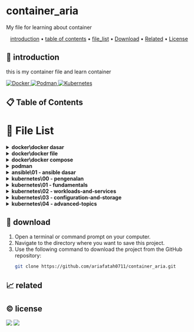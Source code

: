 # container_aria

My file for learning about container

<p align="center">
  <a href="#introduction">introduction</a> •
  <a href="#table-of-contents">table of contents</a> •
  <a href="#file-list">file_list</a> •
  <a href="#download">Download</a> •
  <a href="#related">Related</a> •
  <a href="#license">License</a>
</p>

<p id="introduction"></p>

## 🚀 introduction
this is my container file and learn container

<p align="left"> <a href="#">
    <img alt="Docker" src="https://img.shields.io/badge/-Docker-2496ED?style=flat-square&logo=docker&logoColor=white" />
    <img alt="Podman" src="https://img.shields.io/badge/-Podman-892CA0?style=flat-square&logo=podman&logoColor=white" />
    <img alt="Kubernetes" src="https://img.shields.io/badge/-Kubernetes-326CE5?style=flat-square&logo=kubernetes&logoColor=white" />
  </a>
</p>

<p id="table-of-contents"></p>

## 📋 Table of Contents

<p id="file-list"></p>

# 📄 File List

<details>
<summary><b>docker\docker dasar</b></summary>
<ul>
 <li><a href='docker/docker%20dasar/01%20-%20pengenalan.md'>01 - pengenalan</a></li>
 <li><a href='docker/docker%20dasar/02%20-%20docker%20architecture.md'>02 - docker architecture</a></li>
 <li><a href='docker/docker%20dasar/03%20-%20install%20docker.md'>03 - install docker</a></li>
 <li><a href='docker/docker%20dasar/04%20-%20docker%20registry.md'>04 - docker registry</a></li>
 <li><a href='docker/docker%20dasar/05%20-%20docker%20image.md'>05 - docker image</a></li>
 <li><a href='docker/docker%20dasar/06%20-%20docker%20container.md'>06 - docker container</a></li>
 <li><a href='docker/docker%20dasar/07%20-%20docker%20container%20log.md'>07 - docker container log</a></li>
 <li><a href='docker/docker%20dasar/08%20-%20container%20exec.md'>08 - container exec</a></li>
 <li><a href='docker/docker%20dasar/09%20-%20container%20port.md'>09 - container port</a></li>
 <li><a href='docker/docker%20dasar/10%20-%20container%20environment%20variable.md'>10 - container environment variable</a></li>
 <li><a href='docker/docker%20dasar/11%20-%20docker%20container%20stats.md'>11 - docker container stats</a></li>
 <li><a href='docker/docker%20dasar/12%20-%20docker%20container%20resource%20limit.md'>12 - docker container resource limit</a></li>
 <li><a href='docker/docker%20dasar/13%20-%20bind%20mounts.md'>13 - bind mounts</a></li>
 <li><a href='docker/docker%20dasar/14%20-%20docker%20volume.md'>14 - docker volume</a></li>
 <li><a href='docker/docker%20dasar/15%20-%20contaiiner%20volume.md'>15 - contaiiner volume</a></li>
 <li><a href='docker/docker%20dasar/16%20-%20backup%20volume.md'>16 - backup volume</a></li>
 <li><a href='docker/docker%20dasar/17%20-%20docker%20container%20run.md'>17 - docker container run</a></li>
 <li><a href='docker/docker%20dasar/18%20-%20restore%20volume.md'>18 - restore volume</a></li>
 <li><a href='docker/docker%20dasar/19%20-%20docker%20network.md'>19 - docker network</a></li>
 <li><a href='docker/docker%20dasar/20%20-%20container%20network.md'>20 - container network</a></li>
 <li><a href='docker/docker%20dasar/21%20-%20inspect.md'>21 - inspect</a></li>
 <li><a href='docker/docker%20dasar/22%20-%20prune.md'>22 - prune</a></li>
 <li><a href='docker/docker%20dasar/__readme__.md'>__readme__</a></li>
</ul>

</details>

<details>
<summary><b>docker\docker file</b></summary>
<ul>
 <li><a href='docker/docker%20file/01%20-%20pengenalan.md'>01 - pengenalan</a></li>
 <li><a href='docker/docker%20file/02%20-%20docker%20build.md'>02 - docker build</a></li>
 <li><a href='docker/docker%20file/03%20-%20docker%20file%20format.md'>03 - docker file format</a></li>
 <li><a href='docker/docker%20file/04%20-%20from%20instruction.md'>04 - from instruction</a></li>
 <li><a href='docker/docker%20file/05%20-%20run%20instruction.md'>05 - run instruction</a></li>
 <li><a href='docker/docker%20file/06%20-%20display%20output.md'>06 - display output</a></li>
 <li><a href='docker/docker%20file/07%20-%20command%20instruction.md'>07 - command instruction</a></li>
 <li><a href='docker/docker%20file/08%20-%20label%20instruction.md'>08 - label instruction</a></li>
 <li><a href='docker/docker%20file/09%20-%20add%20instuction.md'>09 - add instuction</a></li>
 <li><a href='docker/docker%20file/10%20-%20copy%20instrucsion.md'>10 - copy instrucsion</a></li>
 <li><a href='docker/docker%20file/11%20-%20dockerignore%20file.md'>11 - dockerignore file</a></li>
 <li><a href='docker/docker%20file/12%20-%20expose%20instruction.md'>12 - expose instruction</a></li>
 <li><a href='docker/docker%20file/13%20-%20environment%20variable.md'>13 - environment variable</a></li>
 <li><a href='docker/docker%20file/14%20-%20volume%20instruction.md'>14 - volume instruction</a></li>
 <li><a href='docker/docker%20file/15%20-%20working%20directory%20instruction.md'>15 - working directory instruction</a></li>
 <li><a href='docker/docker%20file/16%20-%20user%20instruction.md'>16 - user instruction</a></li>
 <li><a href='docker/docker%20file/17%20-%20argument%20instruction.md'>17 - argument instruction</a></li>
 <li><a href='docker/docker%20file/18%20-%20health%20check.md'>18 - health check</a></li>
 <li><a href='docker/docker%20file/19%20-%20entrypoint.md'>19 - entrypoint</a></li>
 <li><a href='docker/docker%20file/20%20-%20multi%20stage%20build.md'>20 - multi stage build</a></li>
 <li><a href='docker/docker%20file/21-%20docker%20hub%20registry.md'>21- docker hub registry</a></li>
 <li><a href='docker/docker%20file/22%20-%20digital%20ocean%20container%20registery.md'>22 - digital ocean container registery</a></li>
 <li><a href='docker/docker%20file/__readme__.md'>__readme__</a></li>
</ul>

</details>

<details>
<summary><b>docker\docker compose</b></summary>
<ul>
 <li><a href='docker/docker%20compose/01%20-%20pengenalan.md'>01 - pengenalan</a></li>
 <li><a href='docker/docker%20compose/02%20-%20yaml.md'>02 - yaml</a></li>
 <li><a href='docker/docker%20compose/03%20-%20configuration%20file.md'>03 - configuration file</a></li>
 <li><a href='docker/docker%20compose/04%20-%20membuat%20container.md'>04 - membuat container</a></li>
 <li><a href='docker/docker%20compose/05%20-%20menjalankan%20container.md'>05 - menjalankan container</a></li>
 <li><a href='docker/docker%20compose/06%20-%20services%20port.md'>06 - services port</a></li>
 <li><a href='docker/docker%20compose/07%20-%20environment%20variable.md'>07 - environment variable</a></li>
 <li><a href='docker/docker%20compose/08%20-%20bind%20mount.md'>08 - bind mount</a></li>
 <li><a href='docker/docker%20compose/09%20-%20volume.md'>09 - volume</a></li>
 <li><a href='docker/docker%20compose/10%20-%20network.md'>10 - network</a></li>
 <li><a href='docker/docker%20compose/11%20-%20depends%20on.md'>11 - depends on</a></li>
 <li><a href='docker/docker%20compose/12%20-%20restart.md'>12 - restart</a></li>
 <li><a href='docker/docker%20compose/13%20-%20docker%20events.md'>13 - docker events</a></li>
 <li><a href='docker/docker%20compose/14%20-%20resource%20limit.md'>14 - resource limit</a></li>
 <li><a href='docker/docker%20compose/15%20-%20docker%20file.md'>15 - docker file</a></li>
 <li><a href='docker/docker%20compose/16%20-%20health%20check.md'>16 - health check</a></li>
 <li><a href='docker/docker%20compose/17%20-%20extends%20service.md'>17 - extends service</a></li>
 <li><a href='docker/docker%20compose/__readme__.md'>__readme__</a></li>
</ul>

</details>

<details>
<summary><b>podman</b></summary>
<ul>
 <li><a href='podman/01%20-%20pengenalan.md'>01 - pengenalan</a></li>
</ul>

</details>

<details>
<summary><b>ansible\01 - ansible dasar</b></summary>
<ul>
 <li><a href='ansible/01%20-%20ansible%20dasar/01%20-%20pengenalan%20ansible.md'>01 - pengenalan ansible</a></li>
 <li><a href='ansible/01%20-%20ansible%20dasar/02%20-%20menginstall%20ansible.md'>02 - menginstall ansible</a></li>
 <li><a href='ansible/01%20-%20ansible%20dasar/03%20-%20mempersiapkan%20linux%20server.md'>03 - mempersiapkan linux server</a></li>
 <li><a href='ansible/01%20-%20ansible%20dasar/04%20-%20ansible%20inventory.md'>04 - ansible inventory</a></li>
 <li><a href='ansible/01%20-%20ansible%20dasar/05%20-%20ansible%20config.md'>05 - ansible config</a></li>
 <li><a href='ansible/01%20-%20ansible%20dasar/06%20-%20ansible%20module.md'>06 - ansible module</a></li>
 <li><a href='ansible/01%20-%20ansible%20dasar/07%20-%20ansible%20playbook.md'>07 - ansible playbook</a></li>
 <li><a href='ansible/01%20-%20ansible%20dasar/08%20-%20ansible%20playbook%20variables.md'>08 - ansible playbook variables</a></li>
 <li><a href='ansible/01%20-%20ansible%20dasar/09%20-%20ansible%20conditionalls.md'>09 - ansible conditionalls</a></li>
 <li><a href='ansible/01%20-%20ansible%20dasar/10%20-%20ansible%20task%20control.md'>10 - ansible task control</a></li>
 <li><a href='ansible/01%20-%20ansible%20dasar/11%20-%20ansible%20tags.md'>11 - ansible tags</a></li>
 <li><a href='ansible/01%20-%20ansible%20dasar/12%20-%20ansible%20loops.md'>12 - ansible loops</a></li>
 <li><a href='ansible/01%20-%20ansible%20dasar/13%20-%20ansible%20vault.md'>13 - ansible vault</a></li>
 <li><a href='ansible/01%20-%20ansible%20dasar/readme.md'>readme</a></li>
</ul>

</details>

<details>
<summary><b>kubernetes\00 - pengenalan</b></summary>
<ul>
 <li><a href='kubernetes/00%20-%20pengenalan/01%20-%20pengenalan.md'>01 - pengenalan</a></li>
 <li><a href='kubernetes/00%20-%20pengenalan/02%20-%20arsitektur%20kubernetes.md'>02 - arsitektur kubernetes</a></li>
 <li><a href='kubernetes/00%20-%20pengenalan/03%20-%20menginstall%20kubernetes.md'>03 - menginstall kubernetes</a></li>
 <li><a href='kubernetes/00%20-%20pengenalan/04%20-%20minikube.md'>04 - minikube</a></li>
 <li><a href='kubernetes/00%20-%20pengenalan/__readme__.md'>__readme__</a></li>
</ul>

</details>

<details>
<summary><b>kubernetes\01 -  fundamentals</b></summary>
<ul>
 <li><a href='kubernetes/01%20-%20%20fundamentals/01%20-%20node.md'>01 - node</a></li>
 <li><a href='kubernetes/01%20-%20%20fundamentals/02%20-%20pod.md'>02 - pod</a></li>
 <li><a href='kubernetes/01%20-%20%20fundamentals/03%20-%20label.md'>03 - label</a></li>
 <li><a href='kubernetes/01%20-%20%20fundamentals/04%20-%20annotation.md'>04 - annotation</a></li>
 <li><a href='kubernetes/01%20-%20%20fundamentals/05%20-%20namespace.md'>05 - namespace</a></li>
 <li><a href='kubernetes/01%20-%20%20fundamentals/06%20-%20probe.md'>06 - probe</a></li>
 <li><a href='kubernetes/01%20-%20%20fundamentals/07%20-%20replication%20controler.md'>07 - replication controler</a></li>
 <li><a href='kubernetes/01%20-%20%20fundamentals/08%20-%20replication%20set.md'>08 - replication set</a></li>
</ul>

</details>

<details>
<summary><b>kubernetes\02 - workloads-and-services</b></summary>
<ul>
 <li><a href='kubernetes/02%20-%20workloads-and-services/01%20-%20daemon%20set.md'>01 - daemon set</a></li>
 <li><a href='kubernetes/02%20-%20workloads-and-services/02%20-%20job.md'>02 - job</a></li>
 <li><a href='kubernetes/02%20-%20workloads-and-services/03%20-%20cron%20job.md'>03 - cron job</a></li>
 <li><a href='kubernetes/02%20-%20workloads-and-services/04%20-%20node%20selector.md'>04 - node selector</a></li>
 <li><a href='kubernetes/02%20-%20workloads-and-services/05%20-%20all.md'>05 - all</a></li>
 <li><a href='kubernetes/02%20-%20workloads-and-services/06%20-%20service.md'>06 - service</a></li>
 <li><a href='kubernetes/02%20-%20workloads-and-services/07%20-%20external%20service.md'>07 - external service</a></li>
 <li><a href='kubernetes/02%20-%20workloads-and-services/08%20-%20expose%20service.md'>08 - expose service</a></li>
 <li><a href='kubernetes/02%20-%20workloads-and-services/09%20-%20service%20NodePort.md'>09 - service NodePort</a></li>
 <li><a href='kubernetes/02%20-%20workloads-and-services/10%20-%20service%20LoadBalancer.md'>10 - service LoadBalancer</a></li>
 <li><a href='kubernetes/02%20-%20workloads-and-services/11%20-%20service%20ingress.md'>11 - service ingress</a></li>
</ul>

</details>

<details>
<summary><b>kubernetes\03 - configuration-and-storage</b></summary>
<ul>
 <li><a href='kubernetes/03%20-%20configuration-and-storage/01%20-%20multi%20container%20pod.md'>01 - multi container pod</a></li>
 <li><a href='kubernetes/03%20-%20configuration-and-storage/02%20-%20volume.md'>02 - volume</a></li>
 <li><a href='kubernetes/03%20-%20configuration-and-storage/03%20-%20sharing%20volume.md'>03 - sharing volume</a></li>
 <li><a href='kubernetes/03%20-%20configuration-and-storage/04%20-%20environment%20variable.md'>04 - environment variable</a></li>
 <li><a href='kubernetes/03%20-%20configuration-and-storage/05%20-%20configmap.md'>05 - configmap</a></li>
 <li><a href='kubernetes/03%20-%20configuration-and-storage/06%20-%20secret.md'>06 - secret</a></li>
 <li><a href='kubernetes/03%20-%20configuration-and-storage/07%20-%20downward%20API.md'>07 - downward API</a></li>
 <li><a href='kubernetes/03%20-%20configuration-and-storage/08%20-%20manage%20kubernetes%20object.md'>08 - manage kubernetes object</a></li>
</ul>

</details>

<details>
<summary><b>kubernetes\04 - advanced-topics</b></summary>
<ul>
 <li><a href='kubernetes/04%20-%20advanced-topics/01%20-%20deployment.md'>01 - deployment</a></li>
 <li><a href='kubernetes/04%20-%20advanced-topics/02%20-%20update%20deployment.md'>02 - update deployment</a></li>
 <li><a href='kubernetes/04%20-%20advanced-topics/03%20-%20rollback%20deployment.md'>03 - rollback deployment</a></li>
 <li><a href='kubernetes/04%20-%20advanced-topics/04%20-%20persistent%20volume.md'>04 - persistent volume</a></li>
 <li><a href='kubernetes/04%20-%20advanced-topics/05%20-%20statefulset.md'>05 - statefulset</a></li>
 <li><a href='kubernetes/04%20-%20advanced-topics/06%20-%20kubernetes%20dashboard.md'>06 - kubernetes dashboard</a></li>
 <li><a href='kubernetes/04%20-%20advanced-topics/07%20-%20computational%20resources.md'>07 - computational resources</a></li>
 <li><a href='kubernetes/04%20-%20advanced-topics/08%20-%20horizontal%20pod%20autoscaler.md'>08 - horizontal pod autoscaler</a></li>
</ul>

</details>

<p id="download"></p>

## 🔨 download

1. Open a terminal or command prompt on your computer.
2. Navigate to the directory where you want to save this project.
3. Use the following command to download the project from the GitHub repository:
   ```sh
   git clone https://github.com/ariafatah0711/container_aria.git
   ```

<p id="related"></p>

## 📈 related

<p id="license"></p>

## ©️ license
<a href="https://github.com/ariafatah0711" alt="CREATED"><img src="https://img.shields.io/static/v1?style=for-the-badge&label=CREATED%20BY&message=ariafatah0711&color=000000"></a>
<a href="https://github.com/ariafatah0711/ariafatah0711/blob/main/LICENSE" alt="LICENSE"><img src="https://img.shields.io/static/v1?style=for-the-badge&label=LICENSE&message=MIT&color=000000"></a>
